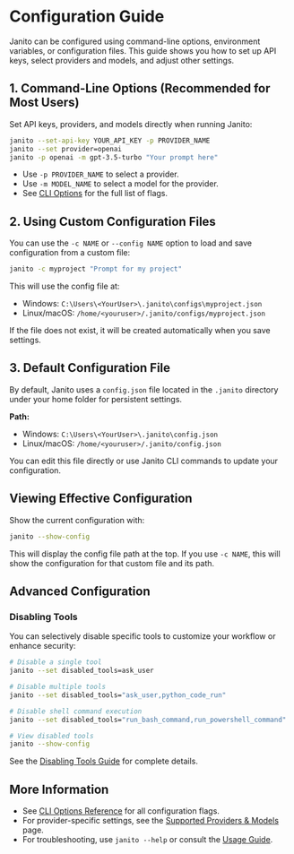 # Configuration Guide

Janito can be configured using command-line options, environment variables, or configuration files. This guide shows you how to set up API keys, select providers and models, and adjust other settings.

## 1. Command-Line Options (Recommended for Most Users)

Set API keys, providers, and models directly when running Janito:

```bash
janito --set-api-key YOUR_API_KEY -p PROVIDER_NAME
janito --set provider=openai
janito -p openai -m gpt-3.5-turbo "Your prompt here"
```

- Use `-p PROVIDER_NAME` to select a provider.
- Use `-m MODEL_NAME` to select a model for the provider.
- See [CLI Options](../reference/cli-options.md) for the full list of flags.

## 2. Using Custom Configuration Files

You can use the `-c NAME` or `--config NAME` option to load and save configuration from a custom file:

```bash
janito -c myproject "Prompt for my project"
```

This will use the config file at:
- Windows: `C:\Users\<YourUser>\.janito\configs\myproject.json`
- Linux/macOS: `/home/<youruser>/.janito/configs/myproject.json`

If the file does not exist, it will be created automatically when you save settings.

## 3. Default Configuration File

By default, Janito uses a `config.json` file located in the `.janito` directory under your home folder for persistent settings.

**Path:**

- Windows: `C:\Users\<YourUser>\.janito\config.json`
- Linux/macOS: `/home/<youruser>/.janito/config.json`

You can edit this file directly or use Janito CLI commands to update your configuration.

## Viewing Effective Configuration

Show the current configuration with:
```bash
janito --show-config
```

This will display the config file path at the top. If you use `-c NAME`, this will show the configuration for that custom file and its path.

## Advanced Configuration

### Disabling Tools

You can selectively disable specific tools to customize your workflow or enhance security:

```bash
# Disable a single tool
janito --set disabled_tools=ask_user

# Disable multiple tools
janito --set disabled_tools="ask_user,python_code_run"

# Disable shell command execution
janito --set disabled_tools="run_bash_command,run_powershell_command"

# View disabled tools
janito --show-config
```

See the [Disabling Tools Guide](disabled-tools.md) for complete details.

## More Information

- See [CLI Options Reference](../reference/cli-options.md) for all configuration flags.
- For provider-specific settings, see the [Supported Providers & Models](../supported-providers-models.md) page.
- For troubleshooting, use `janito --help` or consult the [Usage Guide](using.md).
